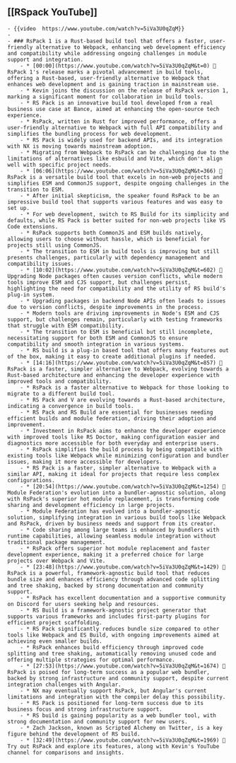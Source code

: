 ## [[RSpack YouTube]]

    - {{video  https://www.youtube.com/watch?v=5iVa3U0qZqM}}
    -
    - ### RsPack 1 is a Rust-based build tool that offers a faster, user-friendly alternative to Webpack, enhancing web development efficiency and compatibility while addressing ongoing challenges in module support and integration.
    	- * [00:00](https://www.youtube.com/watch?v=5iVa3U0qZqM&t=0) 🚀 RsPack 1's release marks a pivotal advancement in build tools, offering a Rust-based, user-friendly alternative to Webpack that enhances web development and is gaining traction in mainstream use.
    	- * Kevin joins the discussion on the release of RsPack version 1, marking a significant moment for collaboration in build tools.
    	- * RS Pack is an innovative build tool developed from a real business use case at Bance, aimed at enhancing the open-source tech experience.
    	- * RsPack, written in Rust for improved performance, offers a user-friendly alternative to Webpack with full API compatibility and simplifies the bundling process for web development.
    	- * RS Pack is widely used for backend APIs, and its integration with NX is moving towards mainstream adoption.
    	- * Migrating from Webpack to RsPack can be challenging due to the limitations of alternatives like esbuild and Vite, which don't align well with specific project needs.
    	- * [06:06](https://www.youtube.com/watch?v=5iVa3U0qZqM&t=366) 🚀 RsPack is a versatile build tool that excels in non-web projects and simplifies ESM and CommonJS support, despite ongoing challenges in the transition to ESM.
    	- * After initial skepticism, the speaker found RsPack to be an impressive build tool that supports various features and was easy to set up.
    	- * For web development, switch to RS Build for its simplicity and defaults, while RS Pack is better suited for non-web projects like VS Code extensions.
    	- * RsPack supports both CommonJS and ESM builds natively, allowing users to choose without hassle, which is beneficial for projects still using CommonJS.
    	- * The transition to ESM in build tools is improving but still presents challenges, particularly with dependency management and compatibility issues.
    	- * [10:02](https://www.youtube.com/watch?v=5iVa3U0qZqM&t=602) 🔧 Upgrading Node packages often causes version conflicts, while modern tools improve ESM and CJS support, but challenges persist, highlighting the need for compatibility and the utility of RS build's plug-in system.
    	- * Upgrading packages in backend Node APIs often leads to issues due to version conflicts, despite improvements in the process.
    	- * Modern tools are driving improvements in Node's ESM and CJS support, but challenges remain, particularly with testing frameworks that struggle with ESM compatibility.
    	- * The transition to ESM is beneficial but still incomplete, necessitating support for both ESM and CommonJS to ensure compatibility and smooth integration in various systems.
    	- * RS build is a plug-in based tool that offers many features out of the box, making it easy to create additional plugins if needed.
    	- * [14:16](https://www.youtube.com/watch?v=5iVa3U0qZqM&t=857) 🚀 RsPack is a faster, simpler alternative to Webpack, evolving towards a Rust-based architecture and enhancing the developer experience with improved tools and compatibility.
    	- * RsPack is a faster alternative to Webpack for those looking to migrate to a different build tool.
    	- * RS Pack and V are evolving towards a Rust-based architecture, indicating a convergence in build tools.
    	- * RS Pack and RS Build are essential for businesses needing efficient builds and module federation, driving their adoption and improvement.
    	- * Investment in RsPack aims to enhance the developer experience with improved tools like RS Doctor, making configuration easier and diagnostics more accessible for both everyday and enterprise users.
    	- * RsPack simplifies the build process by being compatible with existing tools like Webpack while minimizing configuration and bundler issues, making it more accessible for developers.
    	- * RS Pack is a faster, simpler alternative to Webpack with a similar API, making it ideal for projects that require less complex configurations.
    	- * [20:54](https://www.youtube.com/watch?v=5iVa3U0qZqM&t=1254) 🚀 Module Federation's evolution into a bundler-agnostic solution, along with RsPack's superior hot module replacement, is transforming code sharing and development efficiency in large projects.
    	- * Module Federation has evolved into a bundler-agnostic solution, simplifying integration in various build tools like Webpack and RsPack, driven by business needs and support from its creator.
    	- * Code sharing among large teams is enhanced by bundlers with runtime capabilities, allowing seamless module integration without traditional package management.
    	- * RsPack offers superior hot module replacement and faster development experience, making it a preferred choice for large projects over Webpack and Vite.
    	- * [23:48](https://www.youtube.com/watch?v=5iVa3U0qZqM&t=1429) 🚀 RsPack is a powerful, framework-agnostic build tool that reduces bundle size and enhances efficiency through advanced code splitting and tree shaking, backed by strong documentation and community support.
    	- * RsPack has excellent documentation and a supportive community on Discord for users seeking help and resources.
    	- * RS Build is a framework-agnostic project generator that supports various frameworks and includes first-party plugins for efficient project scaffolding.
    	- * RS Pack significantly reduces bundle size compared to other tools like Webpack and ES Build, with ongoing improvements aimed at achieving even smaller builds.
    	- * RsPack enhances build efficiency through improved code splitting and tree shaking, automatically removing unused code and offering multiple strategies for optimal performance.
    	- * [27:53](https://www.youtube.com/watch?v=5iVa3U0qZqM&t=1674) 🚀 RsPack is poised for long-term success as a popular web bundler, backed by strong infrastructure and community support, despite current integration challenges with Angular.
    	- * NX may eventually support RsPack, but Angular's current limitations and integration with the compiler delay this possibility.
    	- * RS Pack is positioned for long-term success due to its business focus and strong infrastructure support.
    	- * RS build is gaining popularity as a web bundler tool, with strong documentation and community support for new users.
    	- * Zach Jackson, known as Scripted Alchemy on Twitter, is a key figure behind the development of RS build.
    	- * [32:49](https://www.youtube.com/watch?v=5iVa3U0qZqM&t=1969) 🚀 Try out RsPack and explore its features, along with Kevin's YouTube channel for comparisons and insights.
